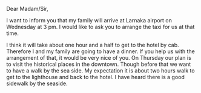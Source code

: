 Dear Madam/Sir,

I want to inform you that my family will arrive at Larnaka airport on Wednesday at 3 pm.
I would like to ask you to arrange the taxi for us at that time. 

I think it will take about one hour and a half to get to the hotel by cab. 
Therefore I and my family are going to have a dinner. If you help us with the arrangement of that, it would be very nice of you. 
On Thursday our plan is to visit the historical places in the downtown. Though before that we want to have a walk by the sea side. My expectation it is about two hours walk to get to the lighthouse and back to the hotel. I have heard there is a good sidewalk by the seaside.       
